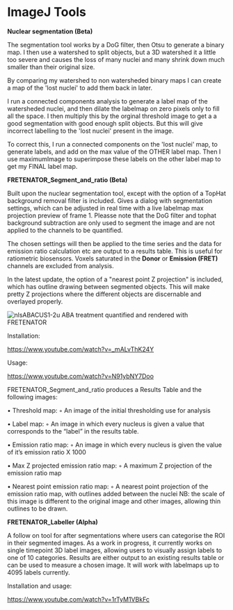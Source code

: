 # ImageJ Tools


**Nuclear segmentation (Beta)**

The segmentation tool works by a DoG filter, then Otsu to generate a binary map. I then use a watershed to split objects, but a 3D watershed it a little too severe and causes the loss of many nuclei and many shrink down much smaller than their original size. 

By comparing my watershed to non watersheded binary maps I can create a map of the 'lost nuclei' to add them back in later.

I run a connected components analysis to generate a label map of the watersheded nuclei, and then dilate the labelmap on zero pixels only to fill all the space. I then multiply this by the orginal threshold image to get a a good segmentation with good enough split objects. But this will give incorrect labelling to the 'lost nuclei' present in the image.

To correct this, I run a connected components on the 'lost nuclei' map, to generate  labels, and add on the max value of the OTHER label map. Then I use maximumImage to superimpose these labels on the other label map to get my FINAL label map.




**FRETENATOR_Segment_and_ratio (Beta)**

Built upon the nuclear segmentation tool, except with the option of a TopHat background removal filter is included. Gives a dialog with segmentation settings, which can be adjusted in real time with a live labelmap max projection preview of frame 1. Pleasse note that the DoG filter and tophat background subtraction are only used to segment the image and are not applied to the channels to be quantified.

The chosen settings will then be applied to the time series and the data for emission ratio calculation etc are output to a results table. This is useful for ratiometric biosensors. Voxels saturated in the **Donor** or **Emission (FRET)** channels are excluded from analysis.

In the latest update, the option of a "nearest point Z projection" is included, which has outline drawing between segmented objects. This will make pretty Z projections where the different objects are discernable and overlayed properly.

![nlsABACUS1-2u ABA treatment quantified and rendered with FRETENATOR](https://github.com/JimageJ/ImageJTools/blob/master/Nearest%20point%20emission%20ratios%20of%201-2%20concatenated%20drift%20corrected.gif)


Installation:

https://www.youtube.com/watch?v=_mALvThK24Y

Usage:

https://www.youtube.com/watch?v=N91ybNY7Doo


FRETENATOR_Segment_and_ratio produces a Results Table and the following images:

• Threshold map:    ◦ An image of the initial thresholding use for analysis

• Label map:    ◦ An image in which every nucleus is given a value that corresponds to the “label” in the results table.

• Emission ratio map:    ◦ An image in which every nucleus is given the value of it’s emission ratio X 1000

• Max Z projected emission ratio map:    ◦ A maximum Z projection of the emission ratio map

• Nearest point emission ratio map:    ◦ A nearest point projection of the emission ratio map, with outlines added between the nuclei NB: the scale of this image is different to the original image and other images, allowing thin outlines to be drawn.
        

**FRETENATOR_Labeller (Alpha)**

A follow on tool for after segmentations where users can categorise the ROI in their segmented images. As a work in progress, it currently works on single timepoint 3D label images, allowing users to visually assign labels to one of 10 categories. Results are either output to an existing results table or can be used to measure a chosen image. It will work with labelmaps up to 4095 labels currently.

Installation and usage:

https://www.youtube.com/watch?v=1rTyM1VBkFc

